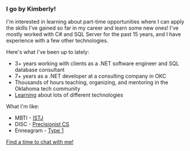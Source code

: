 ### I go by Kimberly!

I'm interested in learning about part-time opportunities where I can apply the skills I've gained so far in my career and learn some new ones! I've mostly worked with C# and SQL Server for the past 15 years, and I have experience with a few other technologies. 

Here's what I've been up to lately:
* 3+ years working with clients as a .NET software engineer and SQL database consultant
* 7+ years as a .NET developer at a consulting company in OKC
* Thousands of hours teaching, organizing, and mentoring in the Oklahoma tech community
* [Learning](https://app.pluralsight.com/profile/kimberly-collins) about lots of different technologies

What I'm like:
* MBTI - [ISTJ](https://www.16personalities.com/istj-personality)
* DISC - [Precisionist CS](https://www.discprofile.com/what-is-disc/disc-styles/conscientiousness)
* Enneagram - [Type 1](https://www.enneagraminstitute.com/type-1)

[Find a time to chat with me!](https://calendly.com/kacollins/chat)
